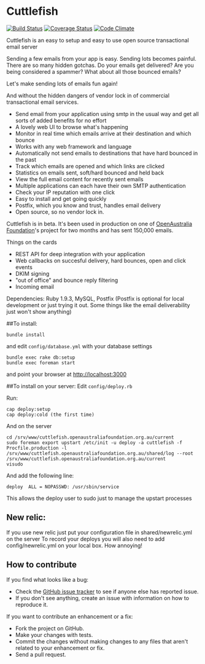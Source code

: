 # Cuttlefish

[![Build Status](https://travis-ci.org/mlandauer/cuttlefish.png?branch=master)](https://travis-ci.org/mlandauer/cuttlefish) [![Coverage Status](https://coveralls.io/repos/mlandauer/cuttlefish/badge.png?branch=master)](https://coveralls.io/r/mlandauer/cuttlefish) [![Code Climate](https://codeclimate.com/github/mlandauer/cuttlefish.png)](https://codeclimate.com/github/mlandauer/cuttlefish)

Cuttlefish is an easy to setup and easy to use open source transactional email server

Sending a few emails from your app is easy. Sending lots becomes painful. There are so many hidden gotchas. Do your emails get delivered? Are you being considered a spammer? What about all those bounced emails?

Let's make sending lots of emails fun again!

And without the hidden dangers of vendor lock in of commercial transactional email services.

* Send email from your application using smtp in the usual way and get all sorts of added benefits for no effort
* A lovely web UI to browse what's happening
* Monitor in real time which emails arrive at their destination and which bounce
* Works with any web framework and language
* Automatically not send emails to destinations that have hard bounced in the past
* Track which emails are opened and which links are clicked
* Statistics on emails sent, soft/hard bounced and held back
* View the full email content for recently sent emails
* Multiple applications can each have their own SMTP authentication
* Check your IP reputation with one click
* Easy to install and get going quickly
* Postfix, which you know and trust, handles email delivery
* Open source, so no vendor lock in.

Cuttlefish is in beta. It's been used in production on one of [OpenAustralia Foundation](http://www.openaustraliafoundation.org.au)'s project for two months and has sent 150,000 emails.

Things on the cards

* REST API for deep integration with your application
* Web callbacks on succesful delivery, hard bounces, open and click events
* DKIM signing
* "out of office" and bounce reply filtering
* Incoming email

Dependencies: Ruby 1.9.3, MySQL, Postfix
(Postfix is optional for local development or just trying it out. Some things like the email deliverability just won't show anything)

##To install:
```
bundle install
```
and edit `config/database.yml` with your database settings

```
bundle exec rake db:setup
bundle exec foreman start
```

and point your browser at [http://localhost:3000](http://localhost:3000)

##To install on your server:
Edit `config/deploy.rb`

Run:
```
cap deploy:setup
cap deploy:cold (the first time)
```

And on the server
```
cd /srv/www/cuttlefish.openaustraliafoundation.org.au/current
sudo foreman export upstart /etc/init -u deploy -a cuttlefish -f Procfile.production -l /srv/www/cuttlefish.openaustraliafoundation.org.au/shared/log --root /srv/www/cuttlefish.openaustraliafoundation.org.au/current
visudo
```

And add the following line:
```
deploy  ALL = NOPASSWD: /usr/sbin/service
```
This allows the deploy user to sudo just to manage the upstart processes

## New relic:
If you use new relic just put your configuration file in shared/newrelic.yml on the server
To record your deploys you will also need to add config/newrelic.yml on your local box. How annoying!

## How to contribute

If you find what looks like a bug:

* Check the [GitHub issue tracker](http://github.com/mlandauer/cuttlefish/issues/)
  to see if anyone else has reported issue.
* If you don't see anything, create an issue with information on how to reproduce it.

If you want to contribute an enhancement or a fix:

* Fork the project on GitHub.
* Make your changes with tests.
* Commit the changes without making changes to any files that aren't related to your enhancement or fix.
* Send a pull request.
